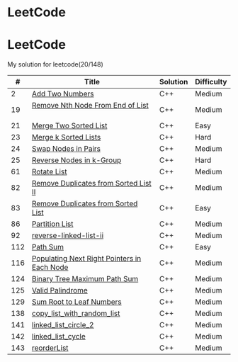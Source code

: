 # LeetCode


# LeetCode

My solution for leetcode(20/148)

| # | Title | Solution | Difficulty |
|---|-------|----------|------------|
| 2   | [Add Two Numbers](https://leetcode.com/problems/add-two-numbers/)  | C++  | Medium
| 19  | [Remove Nth Node From End of List](https://leetcode.com/problems/remove-nth-node-from-end-of-list/)           | C++  | Medium
| 21  | [Merge Two Sorted List](https://leetcode.com/problems/merge-two-sorted-lists/)  | C++  | Easy
| 23  | [Merge k Sorted Lists](https://leetcode.com/problems/merge-k-sorted-lists/)           | C++  | Hard
| 24  | [Swap Nodes in Pairs](https://leetcode.com/problems/swap-nodes-in-pairs/)           | C++  | Medium
| 25  | [Reverse Nodes in k-Group](https://leetcode.com/problems/reverse-nodes-in-k-group/)           | C++  | Hard
| 61  | [Rotate List](https://leetcode.com/problems/rotate-list/)           | C++  | Medium 
| 82  | [Remove Duplicates from Sorted List II](https://leetcode.com/problems/remove-duplicates-from-sorted-list-ii)          | C++  | Medium 
| 83  | [Remove Duplicates from Sorted List](https://leetcode.com/problems/remove-duplicates-from-sorted-list)          | C++  | Easy
| 86  | [Partition List](https://leetcode.com/problems/partition-list/)          | C++  | Medium 
| 92  | [reverse-linked-list-ii](https://leetcode.com/problems/reverse-linked-list-ii)          | C++  | Medium 
| 112 | [Path Sum](https://leetcode.com/problems/path-sum/) | C++  | Easy
| 116 | [Populating Next Right Pointers in Each Node](https://leetcode.com/problems/populating-next-right-pointers-in-each-node/) | C++  | Medium
| 124 | [Binary Tree Maximum Path Sum](https://leetcode.com/problems/binary-tree-maximum-path-sum/) | C++  | Medium
| 125 | [Valid Palindrome](https://leetcode.com/problems/valid-palindrome/) | C++  | Medium
| 129 | [Sum Root to Leaf Numbers](https://leetcode.com/problems/sum-root-to-leaf-numbers/) | C++  | Medium
| 138 | [copy_list_with_random_list](https://leetcode.com/problems/copy-list-with-random-pointer/) | C++  | Medium
| 141 | [linked_list_circle_2](https://leetcode.com/problems/linked-list-cycle-ii/)  | C++  | Medium
| 142 | [linked_list_cycle](https://leetcode.com/problems/linked-list-cycle/)     | C++  | Medium
| 143 | [reorderList](https://leetcode.com/problems/reorder-list/) | C++  | Medium 
